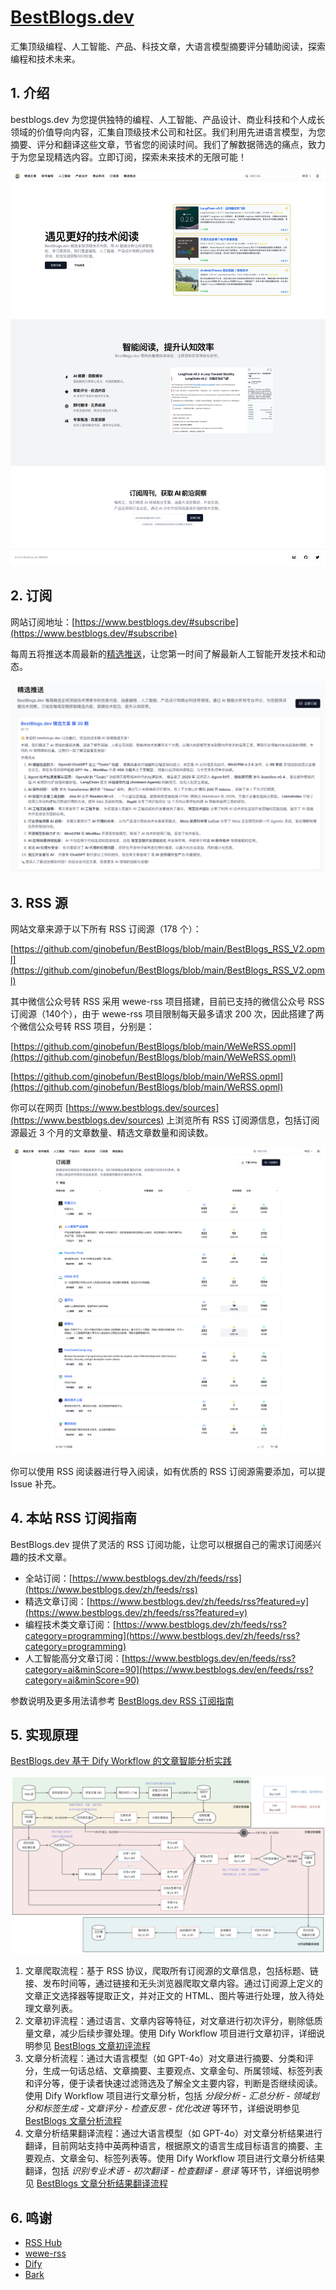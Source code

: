 # [BestBlogs.dev](https://bestblogs.dev)

汇集顶级编程、人工智能、产品、科技文章，大语言模型摘要评分辅助阅读，探索编程和技术未来。

## 1. 介绍

bestblogs.dev 为您提供独特的编程、人工智能、产品设计、商业科技和个人成长领域的价值导向内容，汇集自顶级技术公司和社区。我们利用先进语言模型，为您摘要、评分和翻译这些文章，节省您的阅读时间。我们了解数据筛选的痛点，致力于为您呈现精选内容。立即订阅，探索未来技术的无限可能！

![主要特性](./images/main_page_v2.png)

## 2. 订阅

网站订阅地址：[https://www.bestblogs.dev/#subscribe](https://www.bestblogs.dev/#subscribe)

每周五将推送本周最新的[精选推送](https://www.bestblogs.dev/newsletter)，让您第一时间了解最新人工智能开发技术和动态。

![精选推送](./images/newsletter_list_v2.png)

## 3. RSS 源

网站文章来源于以下所有 RSS 订阅源（178 个）：

[https://github.com/ginobefun/BestBlogs/blob/main/BestBlogs_RSS_V2.opml](https://github.com/ginobefun/BestBlogs/blob/main/BestBlogs_RSS_V2.opml)

其中微信公众号转 RSS 采用 wewe-rss 项目搭建，目前已支持的微信公众号 RSS 订阅源（140个），由于 wewe-rss 项目限制每天最多请求 200 次，因此搭建了两个微信公众号转 RSS 项目，分别是：

[https://github.com/ginobefun/BestBlogs/blob/main/WeWeRSS.opml](https://github.com/ginobefun/BestBlogs/blob/main/WeWeRSS.opml)

[https://github.com/ginobefun/BestBlogs/blob/main/WeRSS.opml](https://github.com/ginobefun/BestBlogs/blob/main/WeRSS.opml)



你可以在网页 [https://www.bestblogs.dev/sources](https://www.bestblogs.dev/sources) 上浏览所有 RSS 订阅源信息，包括订阅源最近 3 个月的文章数量、精选文章数量和阅读数。

![Sources Page](./images/source_page_v2.png)

你可以使用 RSS 阅读器进行导入阅读，如有优质的 RSS 订阅源需要添加，可以提 Issue 补充。

## 4. 本站 RSS 订阅指南

BestBlogs.dev 提供了灵活的 RSS 订阅功能，让您可以根据自己的需求订阅感兴趣的技术文章。

- 全站订阅：[https://www.bestblogs.dev/zh/feeds/rss](https://www.bestblogs.dev/zh/feeds/rss)
- 精选文章订阅：[https://www.bestblogs.dev/zh/feeds/rss?featured=y](https://www.bestblogs.dev/zh/feeds/rss?featured=y)
- 编程技术类文章订阅：[https://www.bestblogs.dev/zh/feeds/rss?category=programming](https://www.bestblogs.dev/zh/feeds/rss?category=programming)
- 人工智能高分文章订阅：[https://www.bestblogs.dev/en/feeds/rss?category=ai&minScore=90](https://www.bestblogs.dev/en/feeds/rss?category=ai&minScore=90)

参数说明及更多用法请参考 [BestBlogs.dev RSS 订阅指南](./BestBlogs_RSS_Doc.md)

## 5. 实现原理

[BestBlogs.dev 基于 Dify Workflow 的文章智能分析实践](./flows/Dify/BestBlogs.dev%20基于%20Dify%20Workflow%20的文章智能分析实践.md)

![Main Flow](./flows/Dify/flowImages/bestblogs_main_flow.png)

1. 文章爬取流程：基于 RSS 协议，爬取所有订阅源的文章信息，包括标题、链接、发布时间等，通过链接和无头浏览器爬取文章内容。通过订阅源上定义的文章正文选择器等提取正文，并对正文的 HTML、图片等进行处理，放入待处理文章列表。
2. 文章初评流程：通过语言、文章内容等特征，对文章进行初次评分，剔除低质量文章，减少后续步骤处理。使用 Dify Workflow 项目进行文章初评，详细说明参见 [BestBlogs 文章初评流程](./flows/Dify/ArticleFIlterFlow.md)
3. 文章分析流程：通过大语言模型（如 GPT-4o）对文章进行摘要、分类和评分，生成一句话总结、文章摘要、主要观点、文章金句、所属领域、标签列表和评分等，便于读者快速过滤筛选及了解全文主要内容，判断是否继续阅读。使用 Dify Workflow 项目进行文章分析，包括 *分段分析 - 汇总分析 - 领域划分和标签生成 - 文章评分 - 检查反思 - 优化改进* 等环节，详细说明参见 [BestBlogs 文章分析流程](./flows/Dify/ArticleAnalysisFlow.md)
4. 文章分析结果翻译流程：通过大语言模型（如 GPT-4o）对文章分析结果进行翻译，目前网站支持中英两种语言，根据原文的语言生成目标语言的摘要、主要观点、文章金句、标签列表等。使用 Dify Workflow 项目进行文章分析结果翻译，包括 *识别专业术语 - 初次翻译 - 检查翻译 - 意译* 等环节，详细说明参见 [BestBlogs 文章分析结果翻译流程](./flows/Dify/ArticleAnalysisResultTranslateFlow.md)

## 6. 鸣谢

- [RSS Hub](https://github.com/DIYgod/RSSHub)
- [wewe-rss](https://github.com/cooderl/wewe-rss)
- [Dify](https://github.com/langgenius/dify)
- [Bark](https://github.com/Finb/Bark)
